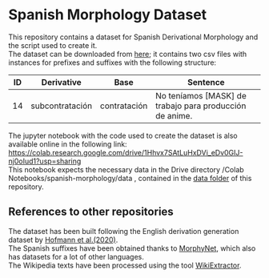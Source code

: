 # Spanish Morphology Dataset
This repository contains a dataset for Spanish Derivational Morphology and the script used to create it.<br>
The dataset can be downloaded from [here](final-dataset.zip); it contains two csv files with instances for prefixes and suffixes with the following structure:<br>

| ID | Derivative      | Base         | Sentence                                                |
|----|-----------------|--------------|---------------------------------------------------------|
| 14 | subcontratación | contratación | No teníamos [MASK] de trabajo para producción de anime. |<br>

The jupyter notebook with the code used to create the dataset is also available online in the following link: https://colab.research.google.com/drive/1Hhvx7SAtLuHxDVi_eDv0GIJ-nj0oIud1?usp=sharing <br>
This notebook expects the necessary data in the Drive directory /Colab Notebooks/spanish-morphology/data , contained in the [data folder](/data) of this repository.<br>

## References to other repositories
The dataset has been built following the English derivation generation dataset by [Hofmann et al.(2020)](https://github.com/valentinhofmann/dagobert).<br>
The Spanish suffixes have been obtained thanks to [MorphyNet](https://github.com/kbatsuren/MorphyNet), which also has datasets for a lot of other languages.<br>
The Wikipedia texts have been processed using the tool [WikiExtractor](https://github.com/attardi/wikiextractor).
